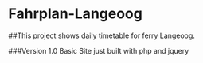 # Fahrplan-Langeoog

##This project shows daily timetable for ferry Langeoog.

###Version 1.0
Basic Site just built with php and jquery
